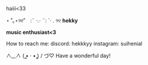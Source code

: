 haiii<33

⋆ ˚｡⋆୨୧˚	⠀:¨ ·.· ¨:
          `· . ୨୧ **hekky**⠀
          
**music enthusiast<3**

How to reach me:
discord: hekkkyy
instagram: suihenial

 ∧,,,∧
(  ̳• · • ̳)
/    づ♡  Have a wonderful day! 
